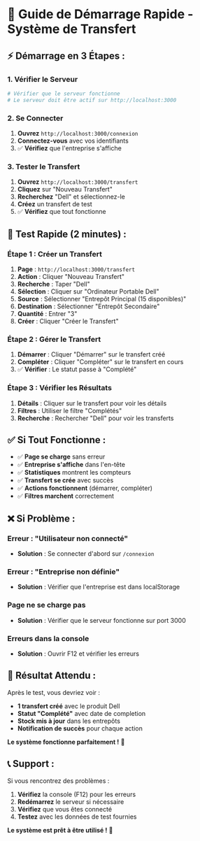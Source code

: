 # 🚀 Guide de Démarrage Rapide - Système de Transfert

## ⚡ **Démarrage en 3 Étapes :**

### **1. Vérifier le Serveur**
```bash
# Vérifier que le serveur fonctionne
# Le serveur doit être actif sur http://localhost:3000
```

### **2. Se Connecter**
1. **Ouvrez** `http://localhost:3000/connexion`
2. **Connectez-vous** avec vos identifiants
3. ✅ **Vérifiez** que l'entreprise s'affiche

### **3. Tester le Transfert**
1. **Ouvrez** `http://localhost:3000/transfert`
2. **Cliquez** sur "Nouveau Transfert"
3. **Recherchez** "Dell" et sélectionnez-le
4. **Créez** un transfert de test
5. ✅ **Vérifiez** que tout fonctionne

## 🧪 **Test Rapide (2 minutes) :**

### **Étape 1 : Créer un Transfert**
1. **Page** : `http://localhost:3000/transfert`
2. **Action** : Cliquer "Nouveau Transfert"
3. **Recherche** : Taper "Dell"
4. **Sélection** : Cliquer sur "Ordinateur Portable Dell"
5. **Source** : Sélectionner "Entrepôt Principal (15 disponibles)"
6. **Destination** : Sélectionner "Entrepôt Secondaire"
7. **Quantité** : Entrer "3"
8. **Créer** : Cliquer "Créer le Transfert"

### **Étape 2 : Gérer le Transfert**
1. **Démarrer** : Cliquer "Démarrer" sur le transfert créé
2. **Compléter** : Cliquer "Compléter" sur le transfert en cours
3. ✅ **Vérifier** : Le statut passe à "Complété"

### **Étape 3 : Vérifier les Résultats**
1. **Détails** : Cliquer sur le transfert pour voir les détails
2. **Filtres** : Utiliser le filtre "Complétés"
3. **Recherche** : Rechercher "Dell" pour voir les transferts

## ✅ **Si Tout Fonctionne :**

- ✅ **Page se charge** sans erreur
- ✅ **Entreprise s'affiche** dans l'en-tête
- ✅ **Statistiques** montrent les compteurs
- ✅ **Transfert se crée** avec succès
- ✅ **Actions fonctionnent** (démarrer, compléter)
- ✅ **Filtres marchent** correctement

## ❌ **Si Problème :**

### **Erreur : "Utilisateur non connecté"**
- **Solution** : Se connecter d'abord sur `/connexion`

### **Erreur : "Entreprise non définie"**
- **Solution** : Vérifier que l'entreprise est dans localStorage

### **Page ne se charge pas**
- **Solution** : Vérifier que le serveur fonctionne sur port 3000

### **Erreurs dans la console**
- **Solution** : Ouvrir F12 et vérifier les erreurs

## 🎯 **Résultat Attendu :**

Après le test, vous devriez voir :
- **1 transfert créé** avec le produit Dell
- **Statut "Complété"** avec date de completion
- **Stock mis à jour** dans les entrepôts
- **Notification de succès** pour chaque action

**Le système fonctionne parfaitement !** 🎉

## 📞 **Support :**

Si vous rencontrez des problèmes :
1. **Vérifiez** la console (F12) pour les erreurs
2. **Redémarrez** le serveur si nécessaire
3. **Vérifiez** que vous êtes connecté
4. **Testez** avec les données de test fournies

**Le système est prêt à être utilisé !** 🚀
















